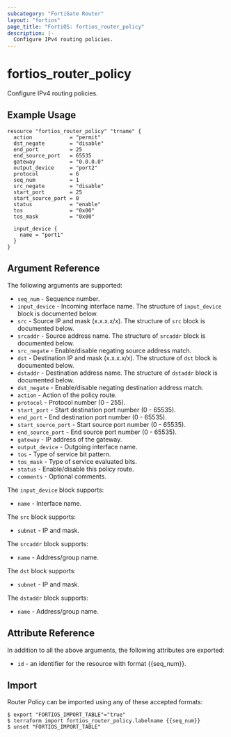 ```yaml
---
subcategory: "FortiGate Router"
layout: "fortios"
page_title: "FortiOS: fortios_router_policy"
description: |-
  Configure IPv4 routing policies.
---
```


# fortios_router_policy
Configure IPv4 routing policies.

## Example Usage

```hcl
resource "fortios_router_policy" "trname" {
  action            = "permit"
  dst_negate        = "disable"
  end_port          = 25
  end_source_port   = 65535
  gateway           = "0.0.0.0"
  output_device     = "port2"
  protocol          = 6
  seq_num           = 1
  src_negate        = "disable"
  start_port        = 25
  start_source_port = 0
  status            = "enable"
  tos               = "0x00"
  tos_mask          = "0x00"

  input_device {
    name = "port1"
  }
}
```

## Argument Reference

The following arguments are supported:

* `seq_num` - Sequence number.
* `input_device` - Incoming interface name. The structure of `input_device` block is documented below.
* `src` - Source IP and mask (x.x.x.x/x). The structure of `src` block is documented below.
* `srcaddr` - Source address name. The structure of `srcaddr` block is documented below.
* `src_negate` - Enable/disable negating source address match.
* `dst` - Destination IP and mask (x.x.x.x/x). The structure of `dst` block is documented below.
* `dstaddr` - Destination address name. The structure of `dstaddr` block is documented below.
* `dst_negate` - Enable/disable negating destination address match.
* `action` - Action of the policy route.
* `protocol` - Protocol number (0 - 255).
* `start_port` - Start destination port number (0 - 65535).
* `end_port` - End destination port number (0 - 65535).
* `start_source_port` - Start source port number (0 - 65535).
* `end_source_port` - End source port number (0 - 65535).
* `gateway` - IP address of the gateway.
* `output_device` - Outgoing interface name.
* `tos` - Type of service bit pattern.
* `tos_mask` - Type of service evaluated bits.
* `status` - Enable/disable this policy route.
* `comments` - Optional comments.

The `input_device` block supports:

* `name` - Interface name.

The `src` block supports:

* `subnet` - IP and mask.

The `srcaddr` block supports:

* `name` - Address/group name.

The `dst` block supports:

* `subnet` - IP and mask.

The `dstaddr` block supports:

* `name` - Address/group name.


## Attribute Reference

In addition to all the above arguments, the following attributes are exported:
* `id` - an identifier for the resource with format {{seq_num}}.

## Import

Router Policy can be imported using any of these accepted formats:
```
$ export "FORTIOS_IMPORT_TABLE"="true"
$ terraform import fortios_router_policy.labelname {{seq_num}}
$ unset "FORTIOS_IMPORT_TABLE"
```
